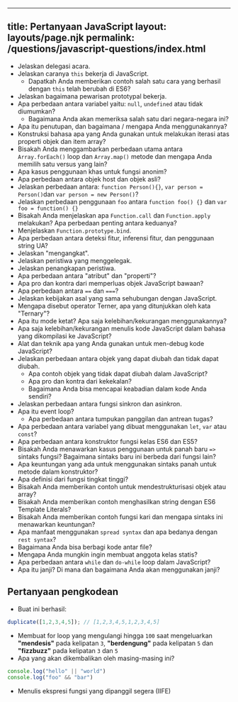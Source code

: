 ***

## title: Pertanyaan JavaScript&#xA;layout: layouts/page.njk&#xA;permalink: /questions/javascript-questions/index.html

*   Jelaskan delegasi acara.
*   Jelaskan caranya `this` bekerja di JavaScript.
    *   Dapatkah Anda memberikan contoh salah satu cara yang berhasil dengan `this` telah berubah di ES6?
*   Jelaskan bagaimana pewarisan prototypal bekerja.
*   Apa perbedaan antara variabel yaitu: `null`, `undefined` atau tidak diumumkan?
    *   Bagaimana Anda akan memeriksa salah satu dari negara-negara ini?
*   Apa itu penutupan, dan bagaimana / mengapa Anda menggunakannya?
*   Konstruksi bahasa apa yang Anda gunakan untuk melakukan iterasi atas properti objek dan item array?
*   Bisakah Anda menggambarkan perbedaan utama antara `Array.forEach()` loop dan `Array.map()` metode dan mengapa Anda memilih satu versus yang lain?
*   Apa kasus penggunaan khas untuk fungsi anonim?
*   Apa perbedaan antara objek host dan objek asli?
*   Jelaskan perbedaan antara: `function Person(){}`, `var person = Person()`dan `var person = new Person()`?
*   Jelaskan perbedaan penggunaan `foo` antara `function foo() {}` dan `var foo = function() {}`
*   Bisakah Anda menjelaskan apa `Function.call` dan `Function.apply` melakukan? Apa perbedaan penting antara keduanya?
*   Menjelaskan `Function.prototype.bind`.
*   Apa perbedaan antara deteksi fitur, inferensi fitur, dan penggunaan string UA?
*   Jelaskan "mengangkat".
*   Jelaskan peristiwa yang menggelegak.
*   Jelaskan penangkapan peristiwa.
*   Apa perbedaan antara "atribut" dan "properti"?
*   Apa pro dan kontra dari memperluas objek JavaScript bawaan?
*   Apa perbedaan antara `==` dan `===`?
*   Jelaskan kebijakan asal yang sama sehubungan dengan JavaScript.
*   Mengapa disebut operator Terner, apa yang ditunjukkan oleh kata "Ternary"?
*   Apa itu mode ketat? Apa saja kelebihan/kekurangan menggunakannya?
*   Apa saja kelebihan/kekurangan menulis kode JavaScript dalam bahasa yang dikompilasi ke JavaScript?
*   Alat dan teknik apa yang Anda gunakan untuk men-debug kode JavaScript?
*   Jelaskan perbedaan antara objek yang dapat diubah dan tidak dapat diubah.
    *   Apa contoh objek yang tidak dapat diubah dalam JavaScript?
    *   Apa pro dan kontra dari kekekalan?
    *   Bagaimana Anda bisa mencapai keabadian dalam kode Anda sendiri?
*   Jelaskan perbedaan antara fungsi sinkron dan asinkron.
*   Apa itu event loop?
    *   Apa perbedaan antara tumpukan panggilan dan antrean tugas?
*   Apa perbedaan antara variabel yang dibuat menggunakan `let`, `var` atau `const`?
*   Apa perbedaan antara konstruktor fungsi kelas ES6 dan ES5?
*   Bisakah Anda menawarkan kasus penggunaan untuk panah baru `=>` sintaks fungsi? Bagaimana sintaks baru ini berbeda dari fungsi lain?
*   Apa keuntungan yang ada untuk menggunakan sintaks panah untuk metode dalam konstruktor?
*   Apa definisi dari fungsi tingkat tinggi?
*   Bisakah Anda memberikan contoh untuk mendestrukturisasi objek atau array?
*   Bisakah Anda memberikan contoh menghasilkan string dengan ES6 Template Literals?
*   Bisakah Anda memberikan contoh fungsi kari dan mengapa sintaks ini menawarkan keuntungan?
*   Apa manfaat menggunakan `spread syntax` dan apa bedanya dengan `rest syntax`?
*   Bagaimana Anda bisa berbagi kode antar file?
*   Mengapa Anda mungkin ingin membuat anggota kelas statis?
*   Apa perbedaan antara `while` dan `do-while` loop dalam JavaScript?
*   Apa itu janji? Di mana dan bagaimana Anda akan menggunakan janji?

## Pertanyaan pengkodean

*   Buat ini berhasil:

```javascript
duplicate([1,2,3,4,5]); // [1,2,3,4,5,1,2,3,4,5]
```

*   Membuat for loop yang mengulangi hingga `100` saat mengeluarkan **"mendesis"** pada kelipatan `3`, **"berdengung"** pada kelipatan `5` dan **"fizzbuzz"** pada kelipatan `3` dan `5`
*   Apa yang akan dikembalikan oleh masing-masing ini?

```javascript
console.log("hello" || "world")
console.log("foo" && "bar")
```

*   Menulis ekspresi fungsi yang dipanggil segera (IIFE)

